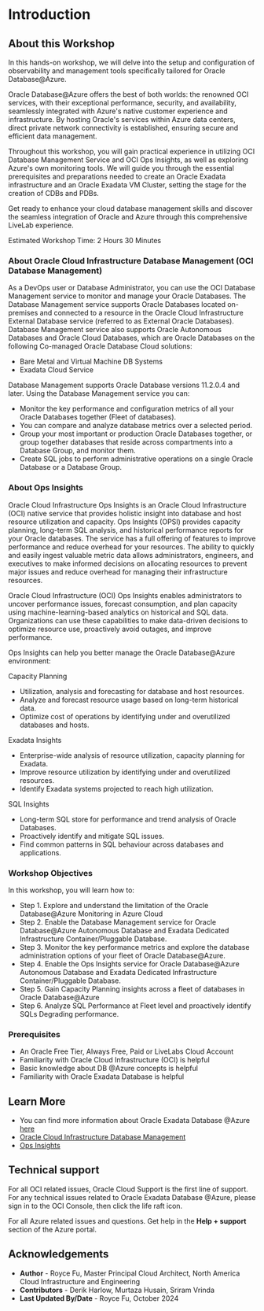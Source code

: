 # Introduction

## About this Workshop

In this hands-on workshop, we will delve into the setup and configuration of observability and management tools specifically tailored for Oracle Database@Azure.

Oracle Database@Azure offers the best of both worlds: the renowned OCI services, with their exceptional performance, security, and availability, seamlessly integrated with Azure's native customer experience and infrastructure. By hosting Oracle's services within Azure data centers, direct private network connectivity is established, ensuring secure and efficient data management.

Throughout this workshop, you will gain practical experience in utilizing OCI Database Management Service and OCI Ops Insights, as well as exploring Azure's own monitoring tools. We will guide you through the essential prerequisites and preparations needed to create an Oracle Exadata infrastructure and an Oracle Exadata VM Cluster, setting the stage for the creation of CDBs and PDBs.

Get ready to enhance your cloud database management skills and discover the seamless integration of Oracle and Azure through this comprehensive LiveLab experience.


Estimated Workshop Time: 2 Hours 30 Minutes

### About Oracle Cloud Infrastructure Database Management (OCI Database Management)

As a DevOps user or Database Administrator, you can use the OCI Database Management service to monitor and manage your Oracle Databases. The Database Management service supports Oracle Databases located on-premises and connected to a resource in the Oracle Cloud Infrastructure External Database service (referred to as External Oracle Databases). Database Management service also supports Oracle Autonomous Databases and Oracle Cloud Databases, which are Oracle Databases on the following Co-managed Oracle Database Cloud solutions:
-	Bare Metal and Virtual Machine DB Systems
-	Exadata Cloud Service

Database Management supports Oracle Database versions 11.2.0.4 and later. Using the Database Management service you can:

* Monitor the key performance and configuration metrics of all your Oracle Databases together (Fleet of databases).
* You can compare and analyze database metrics over a selected period.
* Group your most important or production Oracle Databases together, or group together databases that reside across compartments into a Database Group, and monitor them.
* Create SQL jobs to perform administrative operations on a single Oracle Database or a Database Group.

### About Ops Insights

Oracle Cloud Infrastructure Ops Insights is an Oracle Cloud Infrastructure (OCI) native service that provides holistic insight into database and host resource utilization and capacity.  Ops Insights (OPSI) provides capacity planning, long-term SQL analysis, and historical performance reports for your Oracle databases. The service has a full offering of features to improve performance and reduce overhead for your resources. The ability to quickly and easily ingest valuable metric data allows administrators, engineers, and executives to make informed decisions on allocating resources to prevent major issues and reduce overhead for managing their infrastructure resources.

Oracle Cloud Infrastructure (OCI) Ops Insights enables administrators to uncover performance issues, forecast consumption, and plan capacity using machine-learning-based analytics on historical and SQL data. Organizations can use these capabilities to make data-driven decisions to optimize resource use, proactively avoid outages, and improve performance.

Ops Insights can help you better manage the Oracle Database@Azure environment: 

Capacity Planning

* Utilization, analysis and forecasting for database and host resources.
* Analyze and forecast resource usage based on long-term historical data.
* Optimize cost of operations by identifying under and overutilized databases and hosts.

Exadata Insights

* Enterprise-wide analysis of resource utilization, capacity planning for Exadata.
* Improve resource utilization by identifying under and overutilized resources.
* Identify Exadata systems projected to reach high utilization.

SQL Insights

* Long-term SQL store for performance and trend analysis of Oracle Databases.
* Proactively identify and mitigate SQL issues.
* Find common patterns in SQL behaviour across databases and applications.

### Workshop Objectives
In this workshop, you will learn how to:
* Step 1. Explore and understand the limitation of the Oracle Database@Azure Monitoring in Azure Cloud
* Step 2. Enable the Database Management service for Oracle Database@Azure Autonomous Database and Exadata Dedicated Infrastructure Container/Pluggable Database.
* Step 3. Monitor the key performance metrics and explore the database administration options of your fleet of Oracle Database@Azure.
* Step 4. Enable the Ops Insights service for Oracle Database@Azure Autonomous Database and Exadata Dedicated Infrastructure Container/Pluggable Database.
* Step 5. Gain Capacity Planning insights across a fleet of databases in Oracle Database@Azure
* Step 6. Analyze SQL Performance at Fleet level and proactively identify SQLs Degrading performance.


### Prerequisites
* An Oracle Free Tier, Always Free, Paid or LiveLabs Cloud Account
* Familiarity with Oracle Cloud Infrastructure (OCI) is helpful
* Basic knowledge about DB @Azure concepts is helpful
* Familiarity with Oracle Exadata Database is helpful


## Learn More
- You can find more information about Oracle Exadata Database @Azure [here](https://docs.oracle.com/en-us/iaas/Content/multicloud/oaa.htm)
- [Oracle Cloud Infrastructure Database Management]( https://www.oracle.com/manageability/database-management/)
- [Ops Insights]( https://www.oracle.com/manageability/operations-insights/)


## Technical support
For all OCI related issues, Oracle Cloud Support is the first line of support. For any technical issues related to Oracle Exadata Database @Azure, please sign in to the OCI Console, then click the life raft icon.

For all Azure related issues and questions. Get help in the **Help + support** section of the Azure portal.

## Acknowledgements
* **Author** - Royce Fu, Master Principal Cloud Architect, North America Cloud Infrastructure and Engineering
* **Contributors** -  Derik Harlow, Murtaza Husain, Sriram Vrinda
* **Last Updated By/Date** - Royce Fu, October 2024